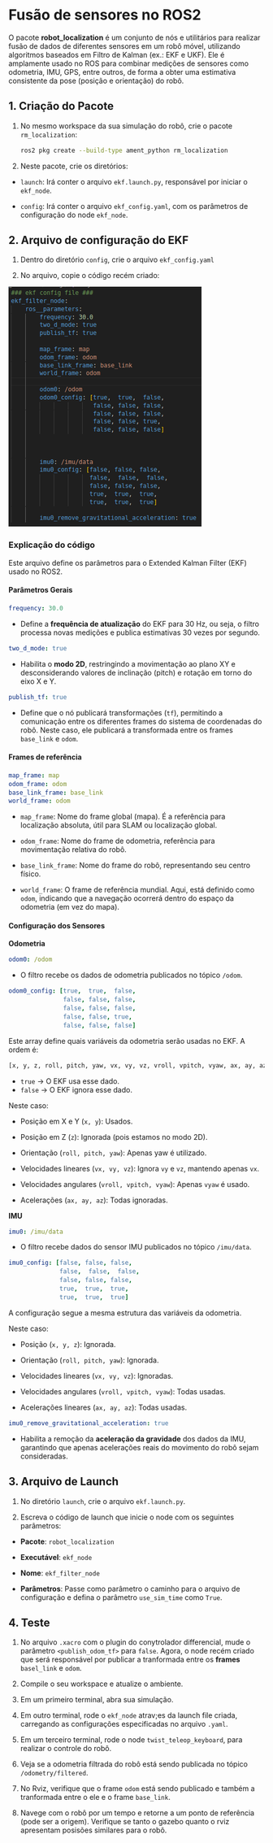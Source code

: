 # Fusão de sensores no ROS2

O pacote **robot_localization** é um conjunto de nós e utilitários para realizar fusão de dados de diferentes sensores em um robô móvel, utilizando algoritmos baseados em Filtro de Kalman (ex.: EKF e UKF). Ele é amplamente usado no ROS para combinar medições de sensores como odometria, IMU, GPS, entre outros, de forma a obter uma estimativa consistente da pose (posição e orientação) do robô.

## 1. Criação do Pacote

1. No mesmo workspace da sua simulação do robô, crie o pacote ```rm_localization```:

    ```bash
    ros2 pkg create --build-type ament_python rm_localization
    ```

2. Neste pacote, crie os diretórios:

- ```launch```: Irá conter o arquivo ```ekf.launch.py```, responsável por iniciar o ```ekf_node```.

- ```config```: Irá conter o arquivo ```ekf_config.yaml```, com os parâmetros de configuração do node ```ekf_node```.

## 2. Arquivo de configuração do EKF

1. Dentro do diretório ```config```, crie o arquivo ```ekf_config.yaml```

2. No arquivo, copie o código recém criado:

![ekf configuration](./imagens/ekf_config.png)

### Explicação do código

Este arquivo define os parâmetros para o Extended Kalman Filter (EKF) usado no ROS2.

#### Parâmetros Gerais
```yaml
frequency: 30.0
```
- Define a **frequência de atualização** do EKF para 30 Hz, ou seja, o filtro processa novas medições e publica estimativas 30 vezes por segundo.

```yaml
two_d_mode: true
```
- Habilita o **modo 2D**, restringindo a movimentação ao plano XY e desconsiderando valores de inclinação (pitch) e rotação em torno do eixo X e Y.

```yaml
publish_tf: true
``` 
- Define que o nó publicará transformações (```tf```), permitindo a comunicação entre os diferentes frames do sistema de coordenadas do robô. Neste caso, ele publicará a transformada entre os frames ```base_link``` e ```odom```.

#### Frames de referência

```yaml
map_frame: map              
odom_frame: odom            
base_link_frame: base_link  
world_frame: odom 
```

- ```map_frame```: Nome do frame global (mapa). É a referência para localização absoluta, útil para SLAM ou localização global.

- ```odom_frame```: Nome do frame de odometria, referência para movimentação relativa do robô.

- ```base_link_frame```: Nome do frame do robô, representando seu centro físico.

- ```world_frame```: O frame de referência mundial. Aqui, está definido como ```odom```, indicando que a navegação ocorrerá dentro do espaço da odometria (em vez do mapa).

#### Configuração dos Sensores

**Odometria**

```yaml
odom0: /odom
```
- O filtro recebe os dados de odometria publicados no tópico ```/odom```.

```yaml
odom0_config: [true,  true,  false,
               false, false, false,
               false, false, false,
               false, false, true,
               false, false, false]
```

Este array define quais variáveis da odometria serão usadas no EKF. A ordem é:

```bash
[x, y, z, roll, pitch, yaw, vx, vy, vz, vroll, vpitch, vyaw, ax, ay, az]
```
- ```true``` → O EKF usa esse dado.
- ```false``` → O EKF ignora esse dado.

Neste caso:

- Posição em X e Y (```x, y```): Usados.

- Posição em Z (```z```): Ignorada (pois estamos no modo 2D).

- Orientação (```roll, pitch, yaw```): Apenas yaw é utilizado.

- Velocidades lineares (```vx, vy, vz```): Ignora ```vy``` e ```vz```, mantendo apenas ```vx```.

- Velocidades angulares (```vroll, vpitch, vyaw```): Apenas ```vyaw``` é usado.

- Acelerações (```ax, ay, az```): Todas ignoradas.

**IMU**

```yaml
imu0: /imu/data
```

- O filtro recebe dados do sensor IMU publicados no tópico ```/imu/data```.

```yaml
imu0_config: [false, false, false,
              false,  false,  false,
              false, false, false,
              true,  true,  true,
              true,  true,  true]
```

A configuração segue a mesma estrutura das variáveis da odometria.

Neste caso:

- Posição (```x, y, z```): Ignorada.

- Orientação (```roll, pitch, yaw```): Ignorada.

- Velocidades lineares (```vx, vy, vz```): Ignoradas.

- Velocidades angulares (```vroll, vpitch, vyaw```): Todas usadas.

- Acelerações lineares (```ax, ay, az```): Todas usadas.

```yaml
imu0_remove_gravitational_acceleration: true
```

- Habilita a remoção da **aceleração da gravidade** dos dados da IMU, garantindo que apenas acelerações reais do movimento do robô sejam consideradas.


## 3. Arquivo de Launch

1. No diretório ```launch```, crie o arquivo ```ekf.launch.py```.

2. Escreva o código de launch que inicie o node com os seguintes parâmetros:

- **Pacote**: ```robot_localization```

- **Executável**: ```ekf_node```

- **Nome**: ```ekf_filter_node```

- **Parâmetros**: Passe como parâmetro o caminho para o arquivo de configuração e defina o parâmetro ```use_sim_time``` como ```True```.

## 4. Teste

1. No arquivo ```.xacro``` com o plugin do conytrolador differencial, mude o parâmetro ```<publish_odom_tf>``` para ```false```. Agora, o node recém criado que será responsável por publicar a tranformada entre os **frames** ```basel_link``` e ```odom```.

2. Compile o seu workspace e atualize o ambiente.

3. Em um primeiro terminal, abra sua simulação.

4. Em outro terminal, rode o ```ekf_node``` atrav;es da launch file criada, carregando as configurações especificadas no arquivo ```.yaml```.

5. Em um terceiro terminal, rode o node ```twist_teleop_keyboard```, para realizar o controle do robô.

6. Veja se a odometria filtrada do robô está sendo publicada no tópico ```/odometry/filtered```.

7. No Rviz, verifique que o frame ```odom``` está sendo publicado e também a tranformada entre o ele e o frame ```base_link```.

8. Navege com o robô por um tempo e retorne a um ponto de referência (pode ser a origem). Verifique se tanto o gazebo quanto o rviz apresentam posisões similares para o robô.

